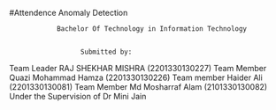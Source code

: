 #Attendence Anomaly Detection
 
 
                Bachelor Of Technology in Information Technology
                       
                   
                      Submitted by:
 Team Leader RAJ SHEKHAR MISHRA (2201330130227)
 Team Member Quazi Mohammad Hamza (2201330130226)
 Team member Haider Ali (2201330130081)
 Team Member Md Mosharraf Alam (2101330130082)
 Under the Supervision of  Dr Mini Jain
     
 

